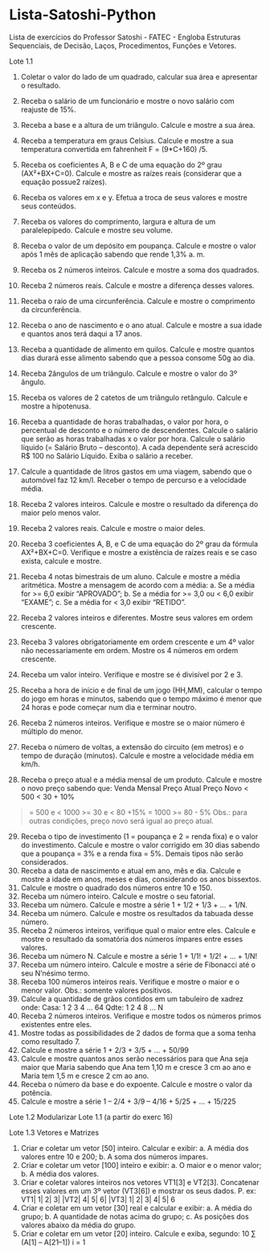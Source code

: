 # Lista-Satoshi-Python
Lista de exercícios do Professor Satoshi - FATEC - Engloba Estruturas Sequenciais, de Decisão, Laços, Procedimentos, Funções e Vetores.

Lote 1.1
1.	Coletar o valor do lado de um quadrado, calcular sua área e apresentar o resultado.
2.	Receba o salário de um funcionário e mostre o novo salário com reajuste de 15%.
3.	Receba a base e a altura de um triângulo. Calcule e mostre a sua área.
4.	Receba a temperatura em graus Celsius. Calcule e mostre a sua temperatura convertida em fahrenheit F = (9*C+160) /5.
5.	Receba os coeficientes A, B e C de uma equação do 2º grau (AX²+BX+C=0). Calcule e mostre as raízes reais (considerar que a equação possue2 raízes).
6.	Receba os valores em x e y. Efetua a troca de seus valores e mostre seus conteúdos.
7.	Receba os valores do comprimento, largura e altura de um paralelepípedo. Calcule e mostre seu volume.
8.	Receba o valor de um depósito em poupança. Calcule e mostre o valor após 1 mês de aplicação sabendo que rende 1,3% a. m.
9.	Receba os 2 números inteiros. Calcule e mostre a soma dos quadrados.
10.	Receba 2 números reais. Calcule e mostre a diferença desses valores.
11.	Receba o raio de uma circunferência. Calcule e mostre o comprimento da circunferência.
12.	Receba o ano de nascimento e o ano atual. Calcule e mostre a sua idade e quantos anos terá daqui a 17 anos.
13.	Receba a quantidade de alimento em quilos. Calcule e mostre quantos dias durará esse alimento sabendo que a pessoa consome 50g ao dia.
14.	Receba 2ângulos de um triângulo. Calcule e mostre o valor do 3º ângulo.
15.	Receba os valores de 2 catetos de um triângulo retângulo. Calcule e mostre a hipotenusa.


16.	Receba a quantidade de horas trabalhadas, o valor por hora, o percentual de desconto e o número de descendentes. Calcule o salário que serão as horas trabalhadas x o valor por hora. Calcule o salário líquido (= Salário Bruto – desconto). A cada dependente será acrescido R$ 100 no Salário Líquido. Exiba o salário a receber.
17.	Calcule a quantidade de litros gastos em uma viagem, sabendo que o automóvel faz 12 km/l. Receber o tempo de percurso e a velocidade média.
18.	Receba 2 valores inteiros. Calcule e mostre o resultado da diferença do maior pelo menos valor.
19.	Receba 2 valores reais. Calcule e mostre o maior deles.
20.	Receba 3 coeficientes A, B, e C de uma equação do 2º grau da fórmula AX²+BX+C=0. Verifique e mostre a existência de raízes reais e se caso exista, calcule e mostre.
21.	Receba 4 notas bimestrais de um aluno. Calcule e mostre a média aritmética. Mostre a mensagem de acordo com a média:
a.	Se a média for >= 6,0 exibir “APROVADO”;
b.	Se a média for >= 3,0 ou < 6,0 exibir “EXAME”;
c.	Se a média for < 3,0 exibir “RETIDO”.
22.	Receba 2 valores inteiros e diferentes. Mostre seus valores em ordem crescente.
23.	Receba 3 valores obrigatoriamente em ordem crescente e um 4º valor não necessariamente em ordem. Mostre os 4 números em ordem crescente.
24.	Receba um valor inteiro. Verifique e mostre se é divisível por 2 e 3.
25.	Receba a hora de início e de final de um jogo (HH,MM), calcular o tempo do jogo em horas e minutos, sabendo que o tempo máximo é menor que 24 horas e pode começar num dia e terminar noutro.
26.	Receba 2 números inteiros. Verifique e mostre se o maior número é múltiplo do menor.
27.	Receba o número de voltas, a extensão do circuito (em metros) e o tempo de duração (minutos). Calcule e mostre a velocidade média em km/h.
28.	Receba o preço atual e a média mensal de um produto. Calcule e mostre o novo preço sabendo que:
Venda Mensal	Preço Atual	Preço Novo
< 500	< 30	+ 10%
>= 500 e < 1000	>= 30 e < 80	+15%
>= 1000	>= 80	- 5%
Obs.: para outras condições, preço novo será igual ao preço atual.
29.	Receba o tipo de investimento (1 = poupança e 2 = renda fixa) e o valor do investimento. Calcule e mostre o valor corrigido em 30 dias sabendo que a poupança = 3% e a renda fixa = 5%. Demais tipos não serão considerados.
30.	Receba a data de nascimento e atual em ano, mês e dia. Calcule e mostre a idade em anos, meses e dias, considerando os anos bissextos.
31.	Calcule e mostre o quadrado dos números entre 10 e 150.
32.	Receba um número inteiro. Calcule e mostre o seu fatorial.
33.	Receba um número. Calcule e mostre a série 1 + 1/2 + 1/3 + ... + 1/N.
34.	Receba um número. Calcule e mostre os resultados da tabuada desse número.
35.	Receba 2 números inteiros, verifique qual o maior entre eles. Calcule e mostre o resultado da somatória dos números ímpares entre esses valores.
36.	Receba um número N. Calcule e mostre a série 1 + 1/1! + 1/2! + ... + 1/N!
37.	Receba um número inteiro. Calcule e mostre a série de Fibonacci até o seu N’nésimo termo.
38.	Receba 100 números inteiros reais. Verifique e mostre o maior e o menor valor. Obs.: somente valores positivos.
39.	Calcule a quantidade de grãos contidos em um tabuleiro de xadrez onde:
Casa: 	1	2	3	4	...	64
Qdte:	1	2	4	8	...	N
40.	Receba 2 números inteiros. Verifique e mostre todos os números primos existentes entre eles.
41.	Mostre todas as possibilidades de 2 dados de forma que a soma tenha como resultado 7.
42.	Calcule e mostre a série 1 + 2/3 + 3/5 + ... + 50/99
43.	Calcule e mostre quantos anos serão necessários para que Ana seja maior que Maria sabendo que Ana tem 1,10 m e cresce 3 cm ao ano e Maria tem 1,5 m e cresce 2 cm ao ano.
44.	Receba o número da base e do expoente. Calcule e mostre o valor da potência.
45.	Calcule e mostre a série 1 – 2/4 + 3/9 – 4/16 + 5/25 + ... + 15/225



Lote 1.2
    Modularizar Lote 1.1 (a partir do exerc 16)

Lote 1.3
Vetores e Matrizes
1.	Criar e coletar um vetor [50] inteiro. Calcular e exibir:
a.	A média dos valores entre 10 e 200;
b.	A soma dos números ímpares.
2.	Criar e coletar um vetor [100] inteiro e exibir:
a.	O maior e o menor valor;
b.	A média dos valores.
3.	Criar e coletar valores inteiros nos vetores VT1[3] e VT2[3]. Concatenar esses valores em um 3º vetor (VT3[6]) e mostrar os seus dados. P. ex:
VT1|	1|	2|	3|	|VT2|	4|	5|	6|	|VT3|	1|	2|	3|	4|	5|	6
4.	Criar e coletar em um vetor [30] real e calcular e exibir:
a.	A média do grupo;
b.	A quantidade de notas acima do grupo;
c.	As posições dos valores abaixo da média do grupo.
5.	Criar e coletar em um vetor [20] inteiro. Calcule e exiba, segundo:
10
∑ (A[1] – A[21–1])
i = 1
